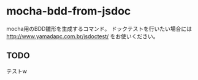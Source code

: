 # mocha-bdd-from-jsdoc

mocha用のBDD雛形を生成するコマンド。
ドックテストを行いたい場合には http://www.yamadapc.com.br/jsdoctest/ をお使いください。

## TODO

テストw
